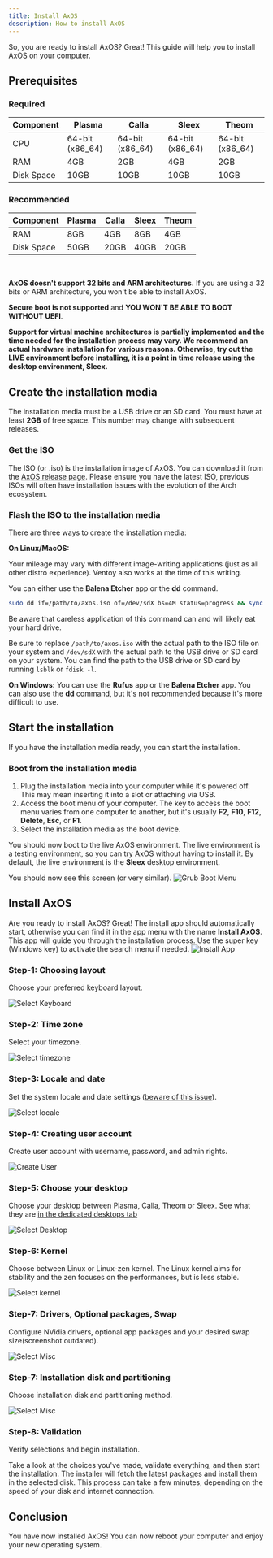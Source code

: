```yaml
---
title: Install AxOS
description: How to install AxOS
---
```


So, you are ready to install AxOS? Great! This guide will help you to install AxOS on your computer.

## Prerequisites

### Required

| Component  | Plasma          | Calla           | Sleex           | Theom           |
| ---------- | --------------- | --------------- | --------------- | --------------- |
| CPU        | 64-bit (x86_64) | 64-bit (x86_64) | 64-bit (x86_64) | 64-bit (x86_64) |
| RAM        | 4GB             | 2GB             | 4GB             | 2GB             |
| Disk Space | 10GB            | 10GB            | 10GB            | 10GB            |

### Recommended

| Component  | Plasma | Calla | Sleex | Theom |
| ---------- | ------ | ----- | ----- | ----- |
| RAM        | 8GB    | 4GB   | 8GB   | 4GB   |
| Disk Space | 50GB   | 20GB  | 40GB  | 20GB  |

<br />

**AxOS doesn't support 32 bits and ARM architectures.** If you are using a 32 bits or ARM architecture, you won't be able to install AxOS.

**Secure boot is not supported** and **YOU WON'T BE ABLE TO BOOT WITHOUT UEFI**.

**Support for virtual machine architectures is partially implemented and the time needed for the installation process may vary. We recommend an actual hardware installation for various reasons. Otherwise, try out the LIVE environment before installing, it is a point in time release using the desktop environment, Sleex.**

## Create the installation media

The installation media must be a USB drive or an SD card. You must have at least **2GB** of free space. This number may change with subsequent releases.

### Get the ISO

The ISO (or .iso) is the installation image of AxOS. You can download it from the [AxOS release page](https://github.com/axos-project/axos/releases/latest). Please ensure you have the latest ISO, previous ISOs will often have installation issues with the evolution of the Arch ecosystem.

### Flash the ISO to the installation media

There are three ways to create the installation media:

**On Linux/MacOS:**

Your mileage may vary with different image-writing applications (just as all other distro experience). Ventoy also works at the time of this writing.

You can either use the **Balena Etcher** app or the **dd** command.

```bash
sudo dd if=/path/to/axos.iso of=/dev/sdX bs=4M status=progress && sync
```

Be aware that careless application of this command can and will likely eat your hard drive.

Be sure to replace `/path/to/axos.iso` with the actual path to the ISO file on your system and `/dev/sdX` with the actual path to the USB drive or SD card on your system.
You can find the path to the USB drive or SD card by running `lsblk` or `fdisk -l`.

**On Windows:**
You can use the **Rufus** app or the **Balena Etcher** app. You can also use the **dd** command, but it's not recommended because it's more difficult to use.

## Start the installation

If you have the installation media ready, you can start the installation.

### Boot from the installation media

1. Plug the installation media into your computer while it's powered off. This may mean inserting it into a slot or attaching via USB.
2. Access the boot menu of your computer. The key to access the boot menu varies from one computer to another, but it's usually **F2**, **F10**, **F12**, **Delete**, **Esc**, or **F1**.
3. Select the installation media as the boot device.

You should now boot to the live AxOS environment. The live environment is a testing environment, so you can try AxOS without having to install it. By default, the live environment is the **Sleex** desktop environment.

You should now see this screen (or very similar).
![Grub Boot Menu](../../../assets/installer/boot.png)

## Install AxOS

Are you ready to install AxOS? Great! The install app should automatically start, otherwise you can find it in the app menu with the name **Install AxOS**. This app will guide you through the installation process. Use the super key (Windows key) to activate the search menu if needed.
![Install App](../../../assets/installer/install1-1.png)

### Step-1: Choosing layout

Choose your preferred keyboard layout.

![Select Keyboard](../../../assets/installer/install2-1.png)

### Step-2: Time zone

Select your timezone.

![Select timezone](../../../assets/installer/install4-1.png)

### Step-3: Locale and date

Set the system locale and date settings ([beware of this issue](https://www.axos-project.com/docs/reference/issues/#greyed-out-next-button-in-locale-screen-in-axos-installer)).

![Select locale](../../../assets/installer/install5-1.png)

### Step-4: Creating user account

Create user account with username, password, and admin rights.

![Create User](../../../assets/installer/users-1.png)

### Step-5: Choose your desktop

Choose your desktop between Plasma, Calla, Theom or Sleex. See what they are [in the dedicated desktops tab](/docs/reference/desktops/)

![Select Desktop](../../../assets/installer/install7-1.png)

### Step-6: Kernel

Choose between Linux or Linux-zen kernel. The Linux kernel aims for stability and the zen focuses on the performances, but is less stable.

![Select kernel](../../../assets/installer/install8-1.png)

### Step-7: Drivers, Optional packages, Swap

Configure NVidia drivers, optional app packages and your desired swap size(screenshot outdated).

![Select Misc](../../../assets/installer/install9-1.png)

### Step-7: Installation disk and partitioning

Choose installation disk and partitioning method.

![Select Misc](../../../assets/installer/disk-1-1.png)

### Step-8: Validation

Verify selections and begin installation.

Take a look at the choices you've made, validate everything, and then start the installation. The installer will fetch the latest packages and install them in the selected disk. This process can take a few minutes, depending on the speed of your disk and internet connection.

## Conclusion

You have now installed AxOS! You can now reboot your computer and enjoy your new operating system.
